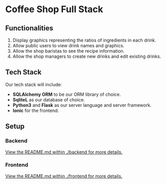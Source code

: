 # Coffee Shop Full Stack

## Functionalities
1. Display graphics representing the ratios of ingredients in each drink.
2. Allow public users to view drink names and graphics.
3. Allow the shop baristas to see the recipe information.
4. Allow the shop managers to create new drinks and edit existing drinks.

## Tech Stack

Our tech stack will include:

* **SQLAlchemy ORM** to be our ORM library of choice.
* **SqliteL** as our database of choice.
* **Python3** and **Flask** as our server language and server framework.
* **Ionic** for the frontend.

## Setup

### Backend

[View the README.md within ./backend for more details.](./backend/README.md)

### Frontend

[View the README.md within ./frontend for more details.](./frontend/README.md)
